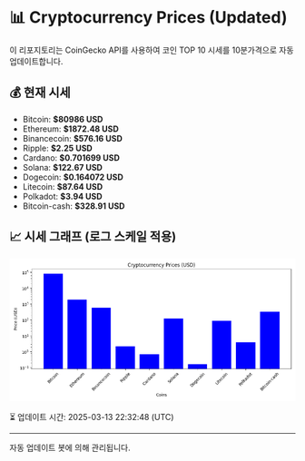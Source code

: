 
# 📊 Cryptocurrency Prices (Updated)

이 리포지토리는 CoinGecko API를 사용하여 코인 TOP 10 시세를 10분가격으로 자동 업데이트합니다.

## 💰 현재 시세
- Bitcoin: **$80986 USD**
- Ethereum: **$1872.48 USD**
- Binancecoin: **$576.16 USD**
- Ripple: **$2.25 USD**
- Cardano: **$0.701699 USD**
- Solana: **$122.67 USD**
- Dogecoin: **$0.164072 USD**
- Litecoin: **$87.64 USD**
- Polkadot: **$3.94 USD**
- Bitcoin-cash: **$328.91 USD**

## 📈 시세 그래프 (로그 스케일 적용)
![Crypto Prices](crypto_prices.png)

⏳ 업데이트 시간: 2025-03-13 22:32:48 (UTC)

---
자동 업데이트 봇에 의해 관리됩니다.

